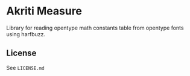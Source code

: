 # Akriti Measure

Library for reading opentype math 
constants table from opentype fonts using harfbuzz.

## License
See `LICENSE.md`
